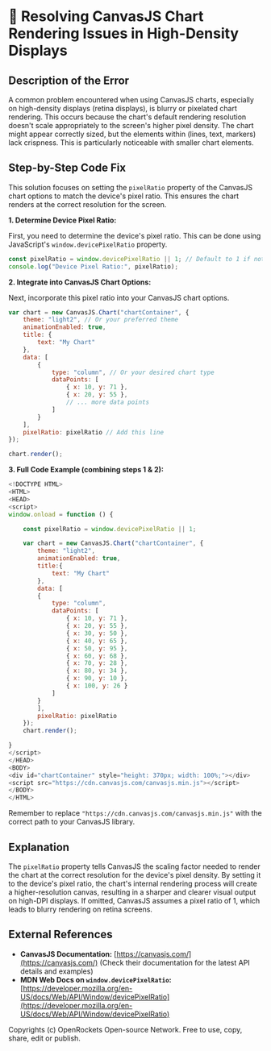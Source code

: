 # 🐞 Resolving CanvasJS Chart Rendering Issues in High-Density Displays


## Description of the Error

A common problem encountered when using CanvasJS charts, especially on high-density displays (retina displays), is blurry or pixelated chart rendering. This occurs because the chart's default rendering resolution doesn't scale appropriately to the screen's higher pixel density.  The chart might appear correctly sized, but the elements within (lines, text, markers) lack crispness.  This is particularly noticeable with smaller chart elements.


## Step-by-Step Code Fix

This solution focuses on setting the `pixelRatio` property of the CanvasJS chart options to match the device's pixel ratio.  This ensures the chart renders at the correct resolution for the screen.

**1. Determine Device Pixel Ratio:**

First, you need to determine the device's pixel ratio.  This can be done using JavaScript's `window.devicePixelRatio` property.

```javascript
const pixelRatio = window.devicePixelRatio || 1; // Default to 1 if not supported
console.log("Device Pixel Ratio:", pixelRatio);
```

**2. Integrate into CanvasJS Chart Options:**

Next, incorporate this pixel ratio into your CanvasJS chart options.

```javascript
var chart = new CanvasJS.Chart("chartContainer", {
    theme: "light2", // Or your preferred theme
    animationEnabled: true,
    title: {
        text: "My Chart"
    },
    data: [
        {
            type: "column", // Or your desired chart type
            dataPoints: [
                { x: 10, y: 71 },
                { x: 20, y: 55 },
                // ... more data points
            ]
        }
    ],
    pixelRatio: pixelRatio // Add this line
});

chart.render();
```

**3. Full Code Example (combining steps 1 & 2):**

```javascript
<!DOCTYPE HTML>
<HTML>
<HEAD>
<script>
window.onload = function () {

    const pixelRatio = window.devicePixelRatio || 1; 

    var chart = new CanvasJS.Chart("chartContainer", {
        theme: "light2",
        animationEnabled: true,
        title:{
            text: "My Chart"
        },
        data: [
        {
            type: "column",
            dataPoints: [
                { x: 10, y: 71 },
                { x: 20, y: 55 },
                { x: 30, y: 50 },
                { x: 40, y: 65 },
                { x: 50, y: 95 },
                { x: 60, y: 68 },
                { x: 70, y: 28 },
                { x: 80, y: 34 },
                { x: 90, y: 10 },
                { x: 100, y: 26 }
            ]
        }
        ],
        pixelRatio: pixelRatio
    });
    chart.render();

}
</script>
</HEAD>
<BODY>
<div id="chartContainer" style="height: 370px; width: 100%;"></div>
<script src="https://cdn.canvasjs.com/canvasjs.min.js"></script>
</BODY>
</HTML>
```

Remember to replace `"https://cdn.canvasjs.com/canvasjs.min.js"` with the correct path to your CanvasJS library.


## Explanation

The `pixelRatio` property tells CanvasJS the scaling factor needed to render the chart at the correct resolution for the device's pixel density.  By setting it to the device's pixel ratio, the chart's internal rendering process will create a higher-resolution canvas, resulting in a sharper and clearer visual output on high-DPI displays.  If omitted, CanvasJS assumes a pixel ratio of 1, which leads to blurry rendering on retina screens.


## External References

* **CanvasJS Documentation:**  [https://canvasjs.com/](https://canvasjs.com/) (Check their documentation for the latest API details and examples)
* **MDN Web Docs on `window.devicePixelRatio`:** [https://developer.mozilla.org/en-US/docs/Web/API/Window/devicePixelRatio](https://developer.mozilla.org/en-US/docs/Web/API/Window/devicePixelRatio)


Copyrights (c) OpenRockets Open-source Network. Free to use, copy, share, edit or publish.

